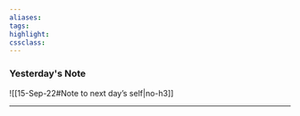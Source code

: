 ```yaml
---
aliases:  
tags: 
highlight:  
cssclass:
---
```


### Yesterday's Note
 ![[15-Sep-22#Note to next day’s self|no-h3]]

--- 

